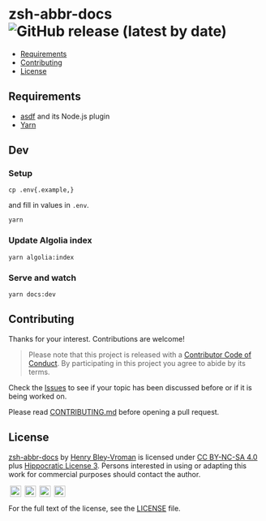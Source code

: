 # zsh-abbr-docs ![GitHub release (latest by date)](https://img.shields.io/github/v/release/olets/zsh-abbr-docs)

<!-- TOC -->
- [Requirements](#requirements)
- [Contributing](#contributing)
- [License](#License)

## Requirements

- [asdf](https://asdf-vm.com/) and its Node.js plugin
- [Yarn](https://yarnpkg.com/)

## Dev

### Setup

```shell
cp .env{.example,}
```

and fill in values in `.env`.

```shell
yarn
```

### Update Algolia index

```shell
yarn algolia:index
```

### Serve and watch

```shell
yarn docs:dev
```

## Contributing

Thanks for your interest. Contributions are welcome!

> Please note that this project is released with a [Contributor Code of Conduct](CODE_OF_CONDUCT.md). By participating in this project you agree to abide by its terms.

Check the [Issues](https://github.com/olets/zsh-abbr-docs/issues) to see if your topic has been discussed before or if it is being worked on.

Please read [CONTRIBUTING.md](CONTRIBUTING.md) before opening a pull request.

## License

<p xmlns:dct="http://purl.org/dc/terms/" xmlns:cc="http://creativecommons.org/ns#" class="license-text"><a rel="cc:attributionURL" property="dct:title" href="https://www.github.com/olets/zsh-abbr-docs">zsh-abbr-docs</a> by <a rel="cc:attributionURL dct:creator" property="cc:attributionName" href="https://www.github.com/olets">Henry Bley-Vroman</a> is licensed under <a rel="license" href="https://creativecommons.org/licenses/by-nc-sa/4.0">CC BY-NC-SA 4.0</a> plus <a href="https://firstdonoharm.dev/version/2/1/license.html">Hippocratic License 3</a>. Persons interested in using or adapting this work for commercial purposes should contact the author.</p>

<img style="height:22px!important;margin-left:3px;vertical-align:text-bottom;" src="https://mirrors.creativecommons.org/presskit/icons/cc.svg?ref=chooser-v1" title="Creative Commons-licensed" /> <img style="height:22px!important;margin-left:3px;vertical-align:text-bottom;" src="https://mirrors.creativecommons.org/presskit/icons/by.svg?ref=chooser-v1" title="Creative Commons: Attribution" /> <img style="height:22px!important;margin-left:3px;vertical-align:text-bottom;" src="https://mirrors.creativecommons.org/presskit/icons/nc.svg?ref=chooser-v1" title="Creative Commons: NonCommercial"/> <img style="height:22px!important;margin-left:3px;vertical-align:text-bottom;" src="https://mirrors.creativecommons.org/presskit/icons/sa.svg?ref=chooser-v1" title="Creative Commons: ShareAlike" />

For the full text of the license, see the [LICENSE](LICENSE) file.
